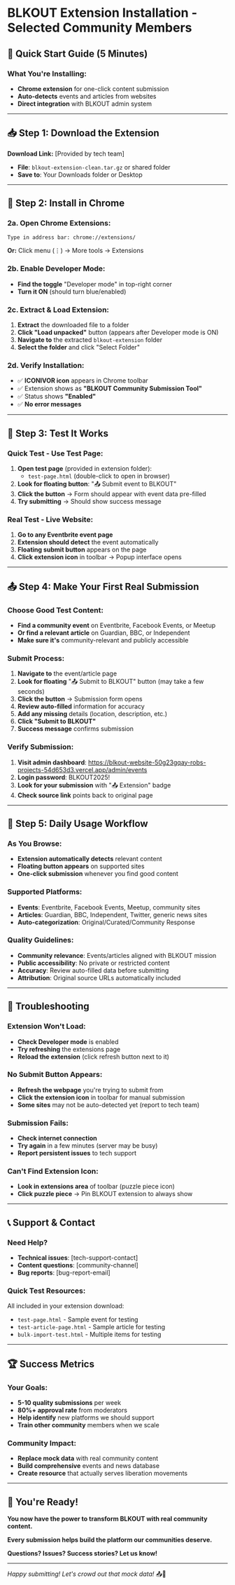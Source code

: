 # BLKOUT Extension Installation - Selected Community Members

## 🚀 **Quick Start Guide (5 Minutes)**

### **What You're Installing:**
- **Chrome extension** for one-click content submission
- **Auto-detects** events and articles from websites
- **Direct integration** with BLKOUT admin system

---

## 📥 **Step 1: Download the Extension**

**Download Link:** [Provided by tech team]
- **File**: `blkout-extension-clean.tar.gz` or shared folder
- **Save to**: Your Downloads folder or Desktop

---

## 🔧 **Step 2: Install in Chrome**

### **2a. Open Chrome Extensions:**
```
Type in address bar: chrome://extensions/
```
**Or:** Click menu (⋮) → More tools → Extensions

### **2b. Enable Developer Mode:**
- **Find the toggle** "Developer mode" in top-right corner
- **Turn it ON** (should turn blue/enabled)

### **2c. Extract & Load Extension:**
1. **Extract** the downloaded file to a folder
2. **Click "Load unpacked"** button (appears after Developer mode is ON)
3. **Navigate to** the extracted `blkout-extension` folder
4. **Select the folder** and click "Select Folder"

### **2d. Verify Installation:**
- ✅ **ICONIVOR icon** appears in Chrome toolbar
- ✅ Extension shows as **"BLKOUT Community Submission Tool"**
- ✅ Status shows **"Enabled"**
- ✅ **No error messages**

---

## 🧪 **Step 3: Test It Works**

### **Quick Test - Use Test Page:**
1. **Open test page** (provided in extension folder):
   - `test-page.html` (double-click to open in browser)
2. **Look for floating button**: "📤 Submit event to BLKOUT"
3. **Click the button** → Form should appear with event data pre-filled
4. **Try submitting** → Should show success message

### **Real Test - Live Website:**
1. **Go to any Eventbrite event page**
2. **Extension should detect** the event automatically
3. **Floating submit button** appears on the page
4. **Click extension icon** in toolbar → Popup interface opens

---

## 📤 **Step 4: Make Your First Real Submission**

### **Choose Good Test Content:**
- **Find a community event** on Eventbrite, Facebook Events, or Meetup
- **Or find a relevant article** on Guardian, BBC, or Independent
- **Make sure it's** community-relevant and publicly accessible

### **Submit Process:**
1. **Navigate to** the event/article page
2. **Look for floating** "📤 Submit to BLKOUT" button (may take a few seconds)
3. **Click the button** → Submission form opens
4. **Review auto-filled** information for accuracy
5. **Add any missing** details (location, description, etc.)
6. **Click "Submit to BLKOUT"**
7. **Success message** confirms submission

### **Verify Submission:**
1. **Visit admin dashboard**: https://blkout-website-50g23gqay-robs-projects-54d653d3.vercel.app/admin/events
2. **Login password**: BLKOUT2025!
3. **Look for your submission** with "📤 Extension" badge
4. **Check source link** points back to original page

---

## 🎯 **Step 5: Daily Usage Workflow**

### **As You Browse:**
- **Extension automatically detects** relevant content
- **Floating button appears** on supported sites
- **One-click submission** whenever you find good content

### **Supported Platforms:**
- **Events**: Eventbrite, Facebook Events, Meetup, community sites
- **Articles**: Guardian, BBC, Independent, Twitter, generic news sites
- **Auto-categorization**: Original/Curated/Community Response

### **Quality Guidelines:**
- **Community relevance**: Events/articles aligned with BLKOUT mission
- **Public accessibility**: No private or restricted content
- **Accuracy**: Review auto-filled data before submitting
- **Attribution**: Original source URLs automatically included

---

## 🔧 **Troubleshooting**

### **Extension Won't Load:**
- **Check Developer mode** is enabled
- **Try refreshing** the extensions page
- **Reload the extension** (click refresh button next to it)

### **No Submit Button Appears:**
- **Refresh the webpage** you're trying to submit from
- **Click the extension icon** in toolbar for manual submission
- **Some sites** may not be auto-detected yet (report to tech team)

### **Submission Fails:**
- **Check internet connection**
- **Try again** in a few minutes (server may be busy)
- **Report persistent issues** to tech support

### **Can't Find Extension Icon:**
- **Look in extensions area** of toolbar (puzzle piece icon)
- **Click puzzle piece** → Pin BLKOUT extension to always show

---

## 📞 **Support & Contact**

### **Need Help?**
- **Technical issues**: [tech-support-contact]
- **Content questions**: [community-channel]
- **Bug reports**: [bug-report-email]

### **Quick Test Resources:**
All included in your extension download:
- `test-page.html` - Sample event for testing
- `test-article-page.html` - Sample article for testing
- `bulk-import-test.html` - Multiple items for testing

---

## 🏆 **Success Metrics**

### **Your Goals:**
- **5-10 quality submissions** per week
- **80%+ approval rate** from moderators
- **Help identify** new platforms we should support
- **Train other community** members when we scale

### **Community Impact:**
- **Replace mock data** with real community content
- **Build comprehensive** events and news database
- **Create resource** that actually serves liberation movements

---

## 🎉 **You're Ready!**

**You now have the power to transform BLKOUT with real community content.**

**Every submission helps build the platform our communities deserve.**

**Questions? Issues? Success stories? Let us know!**

---

*Happy submitting! Let's crowd out that mock data!* 📤🚀